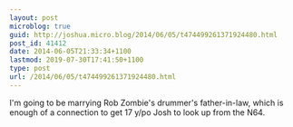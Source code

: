 ```yaml
---
layout: post
microblog: true
guid: http://joshua.micro.blog/2014/06/05/t474499261371924480.html
post_id: 41412
date: 2014-06-05T21:33:34+1100
lastmod: 2019-07-30T17:41:50+1100
type: post
url: /2014/06/05/t474499261371924480.html
---
```

I'm going to be marrying Rob Zombie's drummer's father-in-law, which is enough of a connection to get 17 y/po Josh to look up from the N64.
